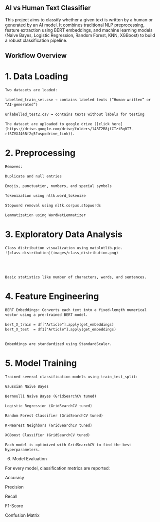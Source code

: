 ## AI vs Human Text Classifier

This project aims to classify whether a given text is written by a human or generated by an AI model.
It combines traditional NLP preprocessing, feature extraction using BERT embeddings, and machine learning models (Naive Bayes, Logistic Regression, Random Forest, KNN, XGBoost) to build a robust classification pipeline.

## Workflow Overview
# 1. Data Loading

    Two datasets are loaded:

    labelled_train_set.csv → contains labeled texts (“Human-written” or “AI-generated”)

    unlabelled_test2.csv → contains texts without labels for testing

    The dataset are uploaded to google drive ([click here](https://drive.google.com/drive/folders/148T2B8jfCIztRq0I7-rfSZVXJ46Bf2q5?usp=drive_link)).

# 2. Preprocessing

    Removes:

    Duplicate and null entries

    Emojis, punctuation, numbers, and special symbols

    Tokenization using nltk.word_tokenize

    Stopword removal using nltk.corpus.stopwords

    Lemmatization using WordNetLemmatizer

# 3. Exploratory Data Analysis

    Class distribution visualization using matplotlib.pie.
    ![class distribution](images/class_distribution.png)

    


    Basic statistics like number of characters, words, and sentences.

# 4. Feature Engineering

    BERT Embeddings: Converts each text into a fixed-length numerical vector using a pre-trained BERT model.

    bert_X_train = df["Article"].apply(get_embeddings)
    bert_X_test  = df1["Article"].apply(get_embeddings)


    Embeddings are standardized using StandardScaler.

# 5. Model Training

    Trained several classification models using train_test_split:

    Gaussian Naive Bayes

    Bernoulli Naive Bayes (GridSearchCV tuned)

    Logistic Regression (GridSearchCV tuned)

    Random Forest Classifier (GridSearchCV tuned)

    K-Nearest Neighbors (GridSearchCV tuned)

    XGBoost Classifier (GridSearchCV tuned)

    Each model is optimized with GridSearchCV to find the best hyperparameters.

6. Model Evaluation

For every model, classification metrics are reported:

Accuracy

Precision

Recall

F1-Score

Confusion Matrix
